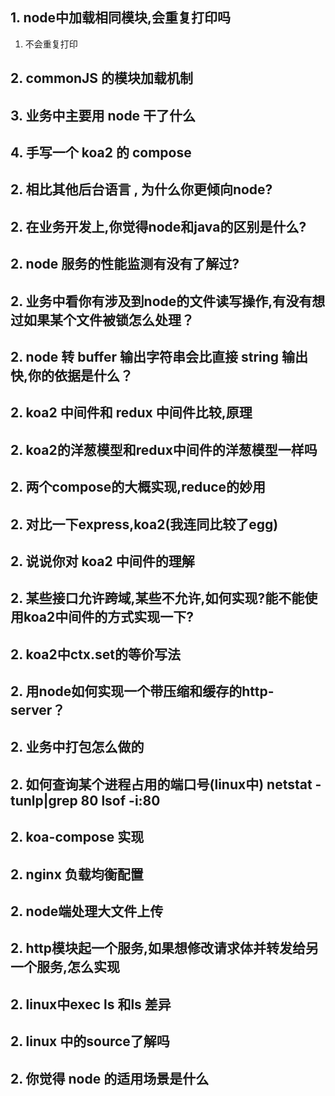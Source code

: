 ## 1.  node中加载相同模块,会重复打印吗

1. 不会重复打印

## 2. commonJS 的模块加载机制

## 3. 业务中主要用 node 干了什么

## 4. 手写一个 koa2 的 compose

## 2. 相比其他后台语言 , 为什么你更倾向node?

## 2. 在业务开发上,你觉得node和java的区别是什么?

## 2. node 服务的性能监测有没有了解过?

## 2. 业务中看你有涉及到node的文件读写操作,有没有想过如果某个文件被锁怎么处理？

## 2. node 转 buffer 输出字符串会比直接 string 输出快,你的依据是什么？

## 2. koa2 中间件和 redux 中间件比较,原理

## 2. koa2的洋葱模型和redux中间件的洋葱模型一样吗

## 2. 两个compose的大概实现,reduce的妙用

## 2. 对比一下express,koa2(我连同比较了egg)

## 2. 说说你对 koa2 中间件的理解

## 2. 某些接口允许跨域,某些不允许,如何实现?能不能使用koa2中间件的方式实现一下?

## 2. koa2中ctx.set的等价写法

## 2. 用node如何实现一个带压缩和缓存的http-server？

## 2. 业务中打包怎么做的

## 2. 如何查询某个进程占用的端口号(linux中) netstat -tunlp|grep 80 lsof -i:80
## 2. koa-compose 实现

## 2. nginx 负载均衡配置

## 2. node端处理大文件上传

## 2. http模块起一个服务,如果想修改请求体并转发给另一个服务,怎么实现

## 2. linux中exec ls 和ls 差异

## 2. linux 中的source了解吗

## 2. 你觉得 node 的适用场景是什么